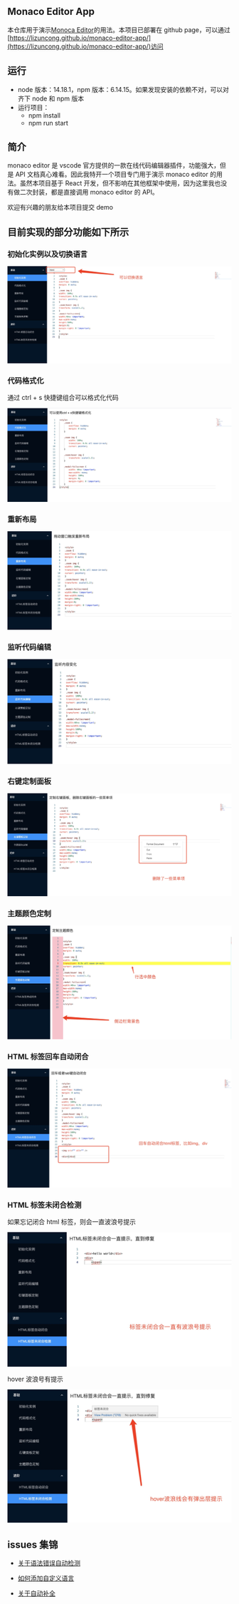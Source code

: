 ## Monaco Editor App

本仓库用于演示[Monoca Editor](https://microsoft.github.io/monaco-editor/)的用法。本项目已部署在 github page，可以通过[https://lizuncong.github.io/monaco-editor-app/](https://lizuncong.github.io/monaco-editor-app/)访问

## 运行

- node 版本：14.18.1，npm 版本：6.14.15。如果发现安装的依赖不对，可以对齐下 node 和 npm 版本
- 运行项目：
  - npm install
  - npm run start

## 简介

monaco editor 是 vscode 官方提供的一款在线代码编辑器插件，功能强大，但是 API 文档真心难看。因此我特开一个项目专门用于演示 monaco editor 的用法。虽然本项目基于 React 开发，但不影响在其他框架中使用，因为这里我也没有做二次封装，都是直接调用 monaco editor 的 API。

欢迎有兴趣的朋友给本项目提交 demo

## 目前实现的部分功能如下所示

### 初始化实例以及切换语言

![image](./imgs/init-01.jpg)

### 代码格式化

通过 ctrl + s 快捷键组合可以格式化代码

![image](./imgs/format-01.jpg)

### 重新布局

![image](./imgs/layout-01.jpg)

### 监听代码编辑

![image](./imgs/listen-01.jpg)

### 右键定制面板

![image](./imgs/menu-01.jpg)

### 主题颜色定制

![image](./imgs/theme-01.jpg)

### HTML 标签回车自动闭合

![image](./imgs/close-01.jpg)

### HTML 标签未闭合检测

如果忘记闭合 html 标签，则会一直波浪号提示

![image](./imgs/check-01.jpg)

hover 波浪号有提示

![image](./imgs/check-02.jpg)

## issues 集锦

- [关于语法错误自动检测](https://github.com/microsoft/monaco-editor/issues/1527)

- [如何添加自定义语言](https://github.com/microsoft/monaco-editor/issues/1477)

- [关于自动补全](https://microsoft.github.io/monaco-editor/playground.html#extending-language-services-custom-languages)
